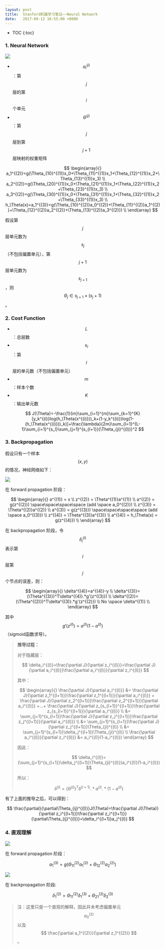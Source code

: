 ```yaml
---
layout: post
title:  Stanford机器学习笔记——Neural Network
date:   2017-09-12 16:55:00 +0800
---
```


* TOC
{:toc}

### 1. Neural Network

![]({{site.baseurl}}/images/2017/09/12/neural-network-1.svg)

- $$ a_i^{(j)}$$：第 $$j$$ 层的第 $$i$$ 个单元
- $$ \Theta^{(j)} $$：第 $$j$$ 层到第 $$j+1$$ 层映射的权重矩阵

$$
\begin{array}{}
a_1^{(2)}=g(\Theta_{10}^{(1)}x_0+\Theta_{11}^{(1)}x_1+\Theta_{12}^{(1)}x_2+\Theta_{13}^{(1)}x_3) \\
a_2^{(2)}=g(\Theta_{20}^{(1)}x_0+\Theta_{21}^{(1)}x_1+\Theta_{22}^{(1)}x_2+\Theta_{23}^{(1)}x_3) \\
a_3^{(2)}=g(\Theta_{30}^{(1)}x_0+\Theta_{31}^{(1)}x_1+\Theta_{32}^{(1)}x_2+\Theta_{33}^{(1)}x_3) \\
h_\Theta(x)=a_1^{(3)}=g(\Theta_{10}^{(2)}a_0^{(2)}+\Theta_{11}^{(2)}a_1^{(2)}+\Theta_{12}^{(2)}a_2^{(2)}+\Theta_{13}^{(2)}a_3^{(2)}) \\
\end{array}
$$

假设第 $$j$$ 层单元数为 $$s_j$$（不包括偏置单元），第 $$j+1$$ 层单元数为 $$s_{j+1}$$，则 $$ \Theta_j \in s_{j+1}\times(s_j+1) $$。

### 2. Cost Function

- $$L$$：总层数
- $$s_l$$：第 $$l$$ 层的单元数（不包括偏置单元）
- $$m$$：样本个数
- $$K$$：输出单元数

$$ J(\Theta)=-\frac{1}{m}\sum_{i=1}^{m}\sum_{k=1}^{K}[y_k^{(i)}log(h_\Theta(x^{(i)}))_k+(1-y_k^{(i)})log(1-(h_\Theta(x^{(i)}))_k)]+\frac{\lambda}{2m}\sum_{l=1}^{L-1}\sum_{i=1}^{s_l}\sum_{j=1}^{s_{l+1}}(\Theta_{ji}^{(l)})^2 $$

### 3. Backpropagation

假设只有一个样本 $$(x,y)$$ 的情况，神经网络如下：

![]({{site.baseurl}}/images/2017/09/12/neural-network-2.svg)

在 forward propagation 阶段：

$$
\begin{array}{}
a^{(1)} = x \\
z^{(2)} = \Theta^{(1)}a^{(1)} \\
a^{(2)} = g(z^{(2)}) \space\space\space\space (add \space a_0^{(2)}) \\
z^{(3)} = \Theta^{(2)}a^{(2)} \\
a^{(3)} = g(z^{(3)}) \space\space\space\space (add \space a_0^{(3)}) \\
z^{(4)} = \Theta^{(3)}a^{(3)} \\
a^{(4)} = h_\Theta(x) = g(z^{(4)}) \\
\end{array}
$$

在 backpropagation 阶段，令 $$ \delta_j^{(l)} $$ 表示第 $$l$$ 层第 $$j$$ 个节点的误差，则：

$$
\begin{array}{}
\delta^{(4)}=a^{(4)}-y \\
\delta^{(3)}=(\Theta^{(3)})^T\delta^{(4)}.*g'(z^{(3)}) \\
\delta^{(2)}=(\Theta^{(2)})^T\delta^{(3)}.*g'(z^{(2)}) \\
No \space \delta^{(1)} \\
\end{array}
$$

其中 $$ g'(z^{(l)})=a^{(l)}(1-a^{(l)}) $$ （sigmoid函数求导）。

> **推导过程：**
> 
> 对于隐藏层：
> 
> $$ \delta_i^{(l)}=\frac{\partial J}{\partial z_i^{(l)}}=\frac{\partial J}{\partial a_i^{(l)}}\frac{\partial a_i^{(l)}}{\partial z_i^{(l)}} $$
> 
> 其中：
> 
> $$
> \begin{array}{}
> \frac{\partial J}{\partial a_i^{(l)}} &= \frac{\partial J}{\partial z_1^{(l+1)}}\frac{\partial z_1^{(l+1)}}{\partial a_i^{(l)}} + \frac{\partial J}{\partial z_2^{(l+1)}}\frac{\partial z_2^{(l+1)}}{\partial a_i^{(l)}} +...+  \frac{\partial J}{\partial z_{s_{l+1}}^{(l+1)}}\frac{\partial z_{s_{l+1}}^{(l+1)}}{\partial a_i^{(l)}} \\
> &= \sum_{j=1}^{s_{l+1}}\frac{\partial J}{\partial z_j^{(l+1)}}\frac{\partial z_j^{(l+1)}}{\partial a_i^{(l)}} \\
> &= \sum_{j=1}^{s_{l+1}}\frac{\partial J}{\partial z_j^{(l+1)}}\Theta_{ji}^{(l)} \\
> &= \sum_{j=1}^{s_{l+1}}\delta_j^{(l+1)}\Theta_{ji}^{(l)} \\
> \frac{\partial a_i^{(l)}}{\partial z_i^{(l)}} &= a_i^{(l)}(1-a_i^{(l)})
> \end{array}
> $$
> 
> 因此：
> 
> $$ \delta_i^{(l)}=(\sum_{j=1}^{s_{l+1}}\delta_j^{(l+1)}\Theta_{ji}^{(l)})a_i^{(l)}(1-a_i^{(l)}) $$
> 
> 所以：
> 
> $$ \delta^{(l)}=(\Theta^{(l)})^T\delta^{(l+1)}.*a^{(l)}.*(1-a^{(l)}) $$

有了上面的推导之后，可以得到：

$$ \frac{\partial}{\partial\Theta_{ij}^{(l)}}J(\Theta)=\frac{\partial J(\Theta)}{\partial z_i^{(l+1)}}\frac{\partial z_i^{(l+1)}}{\partial\Theta_{ij}^{(l)}}=\delta_i^{(l+1)}a_j^{(l)} $$

### 4. 直观理解

![]({{site.baseurl}}/images/2017/09/12/neural-network-3.svg)

在 forward propagation 阶段：

$$ a_1^{(3)}=g(\Theta_{11}^{(2)}a_1^{(2)}+\Theta_{12}^{(2)}a_2^{(2)}) $$

![]({{site.baseurl}}/images/2017/09/12/neural-network-4.svg)

在 backpropagation 阶段:

$$ \delta_1^{(2)}=\Theta_{11}^{(2)}\delta_1^{(3)}+\Theta_{21}^{(2)}\delta_2^{(3)} $$

> 注：这里只是一个直观的解释，因此并未考虑偏置单元 $$ a_0^{(2)} $$ 以及 $$ \frac{\partial a_1^{(2)}}{\partial z_1^{(2)}} $$。